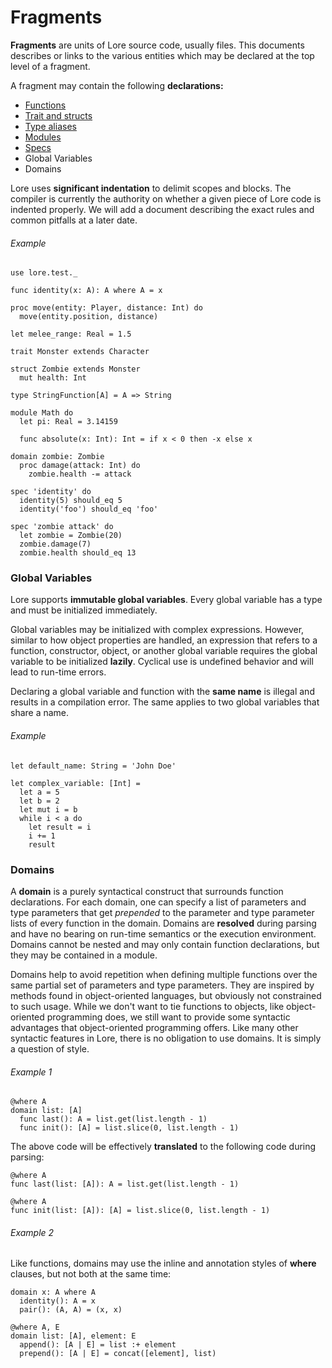 # Fragments

**Fragments** are units of Lore source code, usually files. This documents describes or links to the various entities which may be declared at the top level of a fragment.

A fragment may contain the following **declarations:**

- [Functions](multi-functions.md)
- [Trait and structs](traits-structs.md)
- [Type aliases](types.md#type-aliases)
- [Modules](modules.md)
- [Specs](specs.md)
- Global Variables
- Domains

Lore uses **significant indentation** to delimit scopes and blocks. The compiler is currently the authority on whether a given piece of Lore code is indented properly. We will add a document describing the exact rules and common pitfalls at a later date.

###### Example

```
use lore.test._

func identity(x: A): A where A = x

proc move(entity: Player, distance: Int) do
  move(entity.position, distance)

let melee_range: Real = 1.5

trait Monster extends Character

struct Zombie extends Monster
  mut health: Int

type StringFunction[A] = A => String

module Math do
  let pi: Real = 3.14159

  func absolute(x: Int): Int = if x < 0 then -x else x

domain zombie: Zombie
  proc damage(attack: Int) do
    zombie.health -= attack

spec 'identity' do
  identity(5) should_eq 5
  identity('foo') should_eq 'foo'

spec 'zombie attack' do
  let zombie = Zombie(20)
  zombie.damage(7)
  zombie.health should_eq 13
```



### Global Variables

Lore supports **immutable global variables**. Every global variable has a type and must be initialized immediately.

Global variables may be initialized with complex expressions. However, similar to how object properties are handled, an expression that refers to a function, constructor, object, or another global variable requires the global variable to be initialized **lazily**. Cyclical use is undefined behavior and will lead to run-time errors.

Declaring a global variable and function with the **same name** is illegal and results in a compilation error. The same applies to two global variables that share a name.

###### Example

```
let default_name: String = 'John Doe'

let complex_variable: [Int] =
  let a = 5
  let b = 2
  let mut i = b
  while i < a do
    let result = i
    i += 1
    result
```



### Domains

A **domain** is a purely syntactical construct that surrounds function declarations. For each domain, one can specify a list of parameters and type parameters that get *prepended* to the parameter and type parameter lists of every function in the domain. Domains are **resolved** during parsing and have no bearing on run-time semantics or the execution environment. Domains cannot be nested and may only contain function declarations, but they may be contained in a module.

Domains help to avoid repetition when defining multiple functions over the same partial set of parameters and type parameters. They are inspired by methods found in object-oriented languages, but obviously not constrained to such usage. While we don't want to tie functions to objects, like object-oriented programming does, we still want to provide some syntactic advantages that object-oriented programming offers. Like many other syntactic features in Lore, there is no obligation to use domains. It is simply a question of style.

###### Example 1

```
@where A
domain list: [A]
  func last(): A = list.get(list.length - 1)
  func init(): [A] = list.slice(0, list.length - 1)
```

The above code will be effectively **translated** to the following code during parsing:

```
@where A
func last(list: [A]): A = list.get(list.length - 1)

@where A
func init(list: [A]): [A] = list.slice(0, list.length - 1)
```

###### Example 2

Like functions, domains may use the inline and annotation styles of **where** clauses, but not both at the same time:

```
domain x: A where A
  identity(): A = x
  pair(): (A, A) = (x, x)

@where A, E
domain list: [A], element: E
  append(): [A | E] = list :+ element
  prepend(): [A | E] = concat([element], list)
```
